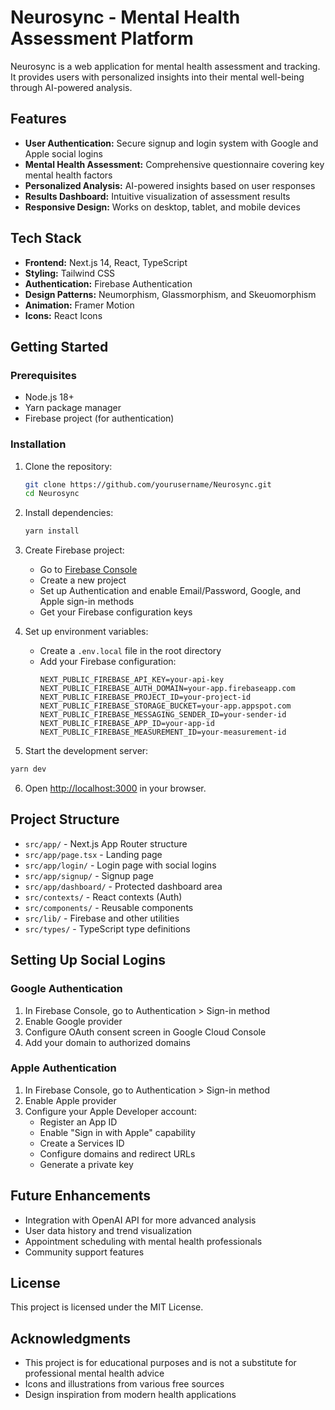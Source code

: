 # Neurosync - Mental Health Assessment Platform

Neurosync is a web application for mental health assessment and tracking. It provides users with personalized insights into their mental well-being through AI-powered analysis.

## Features

- **User Authentication:** Secure signup and login system with Google and Apple social logins
- **Mental Health Assessment:** Comprehensive questionnaire covering key mental health factors
- **Personalized Analysis:** AI-powered insights based on user responses
- **Results Dashboard:** Intuitive visualization of assessment results
- **Responsive Design:** Works on desktop, tablet, and mobile devices

## Tech Stack

- **Frontend:** Next.js 14, React, TypeScript
- **Styling:** Tailwind CSS
- **Authentication:** Firebase Authentication
- **Design Patterns:** Neumorphism, Glassmorphism, and Skeuomorphism
- **Animation:** Framer Motion
- **Icons:** React Icons

## Getting Started

### Prerequisites

- Node.js 18+
- Yarn package manager
- Firebase project (for authentication)

### Installation

1. Clone the repository:

   ```bash
   git clone https://github.com/yourusername/Neurosync.git
   cd Neurosync
   ```

2. Install dependencies:

   ```bash
   yarn install
   ```

3. Create Firebase project:

   - Go to [Firebase Console](https://console.firebase.google.com/)
   - Create a new project
   - Set up Authentication and enable Email/Password, Google, and Apple sign-in methods
   - Get your Firebase configuration keys

4. Set up environment variables:

   - Create a `.env.local` file in the root directory
   - Add your Firebase configuration:
     ```
     NEXT_PUBLIC_FIREBASE_API_KEY=your-api-key
     NEXT_PUBLIC_FIREBASE_AUTH_DOMAIN=your-app.firebaseapp.com
     NEXT_PUBLIC_FIREBASE_PROJECT_ID=your-project-id
     NEXT_PUBLIC_FIREBASE_STORAGE_BUCKET=your-app.appspot.com
     NEXT_PUBLIC_FIREBASE_MESSAGING_SENDER_ID=your-sender-id
     NEXT_PUBLIC_FIREBASE_APP_ID=your-app-id
     NEXT_PUBLIC_FIREBASE_MEASUREMENT_ID=your-measurement-id
     ```

5. Start the development server:

```bash
yarn dev
```

6. Open [http://localhost:3000](http://localhost:3000) in your browser.

## Project Structure

- `src/app/` - Next.js App Router structure
- `src/app/page.tsx` - Landing page
- `src/app/login/` - Login page with social logins
- `src/app/signup/` - Signup page
- `src/app/dashboard/` - Protected dashboard area
- `src/contexts/` - React contexts (Auth)
- `src/components/` - Reusable components
- `src/lib/` - Firebase and other utilities
- `src/types/` - TypeScript type definitions

## Setting Up Social Logins

### Google Authentication

1. In Firebase Console, go to Authentication > Sign-in method
2. Enable Google provider
3. Configure OAuth consent screen in Google Cloud Console
4. Add your domain to authorized domains

### Apple Authentication

1. In Firebase Console, go to Authentication > Sign-in method
2. Enable Apple provider
3. Configure your Apple Developer account:
   - Register an App ID
   - Enable "Sign in with Apple" capability
   - Create a Services ID
   - Configure domains and redirect URLs
   - Generate a private key

## Future Enhancements

- Integration with OpenAI API for more advanced analysis
- User data history and trend visualization
- Appointment scheduling with mental health professionals
- Community support features

## License

This project is licensed under the MIT License.

## Acknowledgments

- This project is for educational purposes and is not a substitute for professional mental health advice
- Icons and illustrations from various free sources
- Design inspiration from modern health applications
